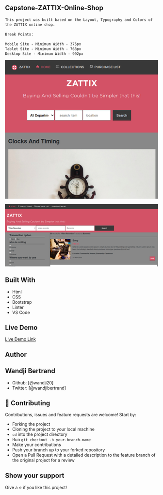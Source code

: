 ## Capstone-ZATTIX-Online-Shop

    This project was built based on the Layout, Typography and Colors of the ZATTIX online shop.

    Break Points:

    Mobile Site - Minimum Width - 375px
    Tablet Site - Minimum Width - 768px
    Desktop Site - Minimum Width - 992px

![Screenshot](assets/home.png/ "Homepage Screenshot of Tablet Viewport")

![Screenshot](assets/item.png "Items Page Screenshot of Tablet Viewport")

## Built With

- Html
- CSS
- Bootstrap
- Linter
- VS Code

## Live Demo

[Live Demo Link](https://raw.githack.com/wandji20/Capstone-Online-Shop/feature-branch/index.html)

## Author

## Wandji Bertrand

- Github: [@wandji20]
- Twitter: [@wandjibertrand]

## 🤝 Contributing

Contributions, issues and feature requests are welcome! Start by:

- Forking the project
- Cloning the project to your local machine
- `cd` into the project directory
- Run `git checkout -b your-branch-name`
- Make your contributions
- Push your branch up to your forked repository
- Open a Pull Request with a detailed description to the feature branch of the original project for a review

## Show your support

Give a :star: if you like this project!
